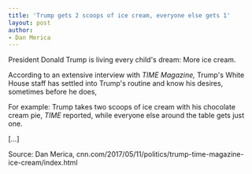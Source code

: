 ```yaml
---
title: 'Trump gets 2 scoops of ice cream, everyone else gets 1'
layout: post
author:
- Dan Merica
---
```


President Donald Trump is living every child's dream: More ice cream.

According to an extensive interview with *TIME Magazine,* Trump's White House staff has settled into Trump's routine and know his desires, sometimes before he does,

For example: Trump takes two scoops of ice cream with his chocolate cream pie, *TIME* reported, while everyone else around the table gets just one.

[…]

Source: Dan Merica, cnn.com/2017/05/11/politics/trump-time-magazine-ice-cream/index.html
